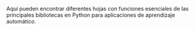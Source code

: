 Aquí pueden encontrar diferentes hojas con funciones esenciales de las principales bibliotecas en Python para aplicaciones de aprendizaje automático.
